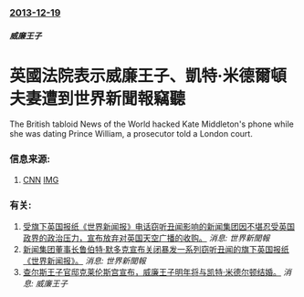 ### [2013-12-19](/news/2013/12/19/index.md)

##### 威廉王子
#  英國法院表示威廉王子、凱特·米德爾頓夫妻遭到世界新聞報竊聽 

The British tabloid News of the World hacked Kate Middleton's phone while she was dating Prince William, a prosecutor told a London court.


### 信息来源:

1. [CNN](http://edition.cnn.com/2013/12/19/world/europe/uk-phone-hacking-middleton/) [IMG](https://cdn.cnn.com/cnnnext/dam/assets/131020172244-01-kate-middleton-1020-story-top.jpg)

### 有关:

1. [受旗下英国报纸《世界新闻报》电话窃听丑闻影响的新闻集团因不堪忍受英国政界的政治压力，宣布放弃对英国天空广播的收购。](/zh/news/2011/07/13/受旗下英国报纸-世界新闻报-电话窃听丑闻影响的新闻集团因不堪忍受英国政界的政治压力-宣布放弃对英国天空广播的收购.md) _消息: 世界新聞報_
2. [新闻集团董事长鲁伯特·默多克宣布关闭暴发一系列窃听丑闻的旗下英国报纸《世界新闻报》。](/zh/news/2011/07/7/新闻集团董事长鲁伯特-默多克宣布关闭暴发一系列窃听丑闻的旗下英国报纸-世界新闻报.md) _消息: 世界新聞報_
3. [ 查尔斯王子官邸克莱伦斯宫宣布，威廉王子明年将与凯特·米德尔顿结婚。](/zh/news/2010/11/16/查尔斯王子官邸克莱伦斯宫宣布-威廉王子明年将与凯特-米德尔顿结婚.md) _消息: 威廉王子_

